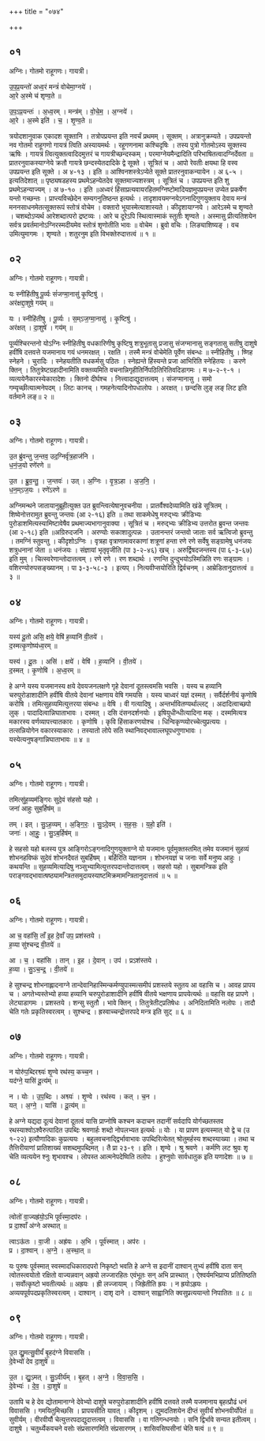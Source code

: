 +++
title = "०७४"

+++


## ०१
अग्निः। गोतमो राहूगणः। गायत्री।

उ॒प॒प्र॒यन्तो॑ अध्व॒रं मन्त्रं॑ वोचेमा॒ग्नये॑ ।  
आ॒रे अ॒स्मे च॑ शृण्व॒ते ॥

उ॒प॒ऽप्र॒यन्तः॑ । अ॒ध्व॒रम् । मन्त्र॑म् । वो॒चे॒म॒ । अ॒ग्नये॑ ।  
आ॒रे । अ॒स्मे इति॑ । च॒ । शृ॒ण्व॒ते ॥

त्रयोदशानुवाक एकादश सूक्तानि । तत्रोपप्रयन्त इति नवर्चं प्रथमम् । सूक्तम् । अत्रानुक्रम्यते । उपप्रयन्तो नव गोतमो राहूगणो गायत्रं त्विति अस्यायमर्थः । रहूगणनामा कश्चिदृषिः । तस्य पुत्रो गोतमोऽस्य सूक्तस्य ऋषिः । गायत्रं त्वित्युक्तत्वादिदमुत्तरं च गायत्रीच्छन्दस्कम् । परमाग्नेयमैन्द्रादिति परिभाषितत्वादग्निर्देवता ॥ प्रातरनुवाकस्याग्नेये क्रतौ गायत्रे छन्दस्येतदादिके द्वे सूक्ते । सूत्रितं च । आपो रेवतीः क्षयथा हि वस्व उपप्रयन्त इति सूक्ते । अ ४-१३ । इति ॥ आश्विनशस्त्रेऽप्येते सूक्ते प्रातरनुवाकन्यायेन । अ ६-५ । इत्यतिदेशात् ॥ पृष्ठ्यषडहस्य प्रथमेऽहन्येतदेव सूक्तमाज्यशस्त्रम् । सूत्रितं च । उपप्रयन्त इति शु प्रथमेऽहन्याज्यम् । अ ७-१० । इति ॥अध्वरं हिंसाप्रत्यवायरहितमग्निष्टोमादियज्ञमुपप्रयन्त उप्येत प्रकर्षेण यन्तो गच्छन्तः । प्राप्त्यविच्छेदेन सम्यगनुतिष्ठन्त इत्यर्थः । तादृशावयमग्नयेऽगनादिगुणयुक्ताय देवाय मन्त्रं मननसाधनमेतत्सूक्तरूपं स्तोत्रं वोचेम । वक्तारो भूयास्मेत्याशास्यते । कीदृशायाग्नये । आरेऽस्मे च शृण्वते । चशब्दोऽप्यर्थ आरेशब्दात्परो द्रष्टव्यः । आरे च दूरेऽपि स्थित्वास्माकं स्तुतीः शृण्वते । अस्मासु प्रीत्यतिशयेन सर्वत्र प्रवर्तमानोऽग्निरस्मदीयमेव स्तोत्रं शृणोतीति भावः ॥ वोचेम । ब्रुवो वचिः । लिङ्याशिष्यङ् । वच उमित्युमागमः । शृण्वते । शतुरनुम इति विभक्तेरुदात्तत्वं ॥ १ ॥

## ०२
अग्निः। गोतमो राहूगणः। गायत्री।

यः स्नीहि॑तीषु पू॒र्व्यः सं॑जग्मा॒नासु॑ कृ॒ष्टिषु॑ ।  
अर॑क्षद्दा॒शुषे॒ गय॑म् ॥

यः । स्नीहि॑तीषु । पू॒र्व्यः । स॒म्ऽज॒ग्मा॒नासु॑ । कृ॒ष्टिषु॑ ।  
अर॑क्षत् । दा॒शुषे॑ । गय॑म् ॥

पूर्व्यश्चिरन्तनो योऽग्निः स्नीहितीषु वधकारिणीषु कृष्टिषु शत्रुभूतासु प्रजासु संजग्मानासु सङ्गतासु सतीषु दाशुषे हवींषि दत्तवत्ते यजमानाय गयं धनमरक्षत् । रक्षति । तस्मै मन्त्रं वोचेमेति पूर्वेण संबन्धः ॥ स्नीहितीषु । ष्णिह स्नेहने । चुरादिः । स्नेहयतीति वधकर्मसु पठितः । स्नेह्यन्ते हिंस्यन्ते प्रजा आभिरिति स्नेहितयः । करणे क्तिन् । तितुत्रेष्टग्रहादीनामिति वक्तव्यमिति वचनान्निगृहीतिर्निपठितिरितिवदिडागमः । म ७-२-९-१ । व्यत्ययेनैकारस्येकारादेशः । क्तिनो दीर्घश्च । नित्त्वादाद्युदात्तत्वम् । संजग्मानासु । समो गम्यृच्छीत्यात्मनेपदम् । लिटः कानच् । गमहनेत्यादिनोपधालोपः । अरक्षत् । छन्दसि लुङ् लङ् लिट इति वर्तमाने लङ्॥ २ ॥

## ०३
अग्निः। गोतमो राहूगणः। गायत्री।

उ॒त ब्रु॑वन्तु ज॒न्तव॒ उद॒ग्निर्वृ॑त्र॒हाज॑नि ।  
ध॒नं॒ज॒यो रणे॑रणे ॥

उ॒त । ब्रु॒व॒न्तु॒ । ज॒न्तवः॑ । उत् । अ॒ग्निः । वृ॒त्र॒ऽहा । अ॒ज॒नि॒ ।  
ध॒न॒म्ऽज॒यः । रणे॑ऽरणे ॥

अग्निमन्थने जातायानुब्रूहीत्युक्त उत ब्रुवन्त्वित्येषानुवचनीया । प्रातर्वैश्वदेव्यामिति खंडे सूत्रितम् । शिष्वेनोत्तरामुत ब्रुवन्तु जन्तवः (आ २-१६) इति ॥ तथा साकमेधेषु मरुद्भ्यः क्रीडिभ्यः पुरोडाशमित्यस्यामिष्टावेषैव प्रथमाज्यभागानुवाक्या । सूत्रितं च । मरुद्भ्यः क्रीडिभ्य उत्तरोत ब्रुवन्त जन्तवः (आ २-१८) इति ॥अग्रिरुदजनि । अरण्योः सकाशादुत्पन्नः । उतानन्तरं जन्तवो जाताः सर्व ऋत्विजो ब्रुवन्तु । तमग्निं स्तुवन्तु । कीदृशोऽग्निः । वृत्रहा वृत्राणामावरकाणां शत्रूणां हन्ता रणे रणे सर्वेषु सङ्ग्रामेषु धनंजयः शत्रुधनानां जेता ॥ धनंजयः । संज्ञायां भृतृवृजीति (पा ३-२-४६) खच् । अरुर्द्विषदजन्तस्य (पा ६-३-६७) इति मुम् । चित्स्वरेणान्तोदात्तत्वम् । रणे रणे । रण शब्दार्थः । रणन्ति दुन्दुभयोऽस्मिन्निति रणः सङ्ग्रामः । वशिरण्योरुपसङ्ख्यानम् । पा ३-३-५८-३ । इत्यप् । नित्यवीप्सयोरिति द्विर्वचनम् । आम्रेडितानुदात्तत्वं ॥ ३ ॥

## ०४
अग्निः। गोतमो राहूगणः। गायत्री।

यस्य॑ दू॒तो असि॒ क्षये॒ वेषि॑ ह॒व्यानि॑ वी॒तये॑ ।  
द॒स्मत्कृ॒णोष्य॑ध्व॒रम् ॥

यस्य॑ । दू॒तः । असि॑ । क्षये॑ । वेषि॑ । ह॒व्यानि॑ । वी॒तये॑ ।  
द॒स्मत् । कृ॒णोषि॑ । अ॒ध्व॒रम् ॥

हे अग्ने यस्य यजमानस्य क्षये देवयजनलक्षणे गृहे देवानां दूतस्त्वमसि भवसि । यस्य च हव्यानि चरुपुरोडाशादीनि हवींषि वीतये देवानां भक्षणाय वेषि गमयसि । यस्य चाध्वरं यज्ञं दस्मत् । सर्वैर्दर्शनीयं कृणोषि करोषि । तमित्सुहव्यमित्युत्तरया संबन्धः ॥ वेषि । वी गत्यादिषु । अन्तर्भावितण्यर्थाल्लट् । अदादित्वाच्छपो लुक् । पादादित्वान्निघाताभावः । दस्मत् । दसि दंसनदर्शनयोः । इषियुधीन्धीत्यादिना मक् । दस्ममित्यत्र मकारस्य वर्णव्यापत्त्यातकारः । कृणोषि । कृवि हिंसाकरणयोश्च । धिन्विकृण्व्योरच्चेत्युप्रत्ययः । तत्सन्नियोगेन वकारस्याकारः । तस्यातो लोपे सति स्थानिवद्भावाल्लघूपधगुणाभावः । यस्येत्यनुषङ्गान्निघाताभावः ॥ ४ ॥

## ०५
अग्निः। गोतमो राहूगणः। गायत्री।

तमित्सु॑ह॒व्यम॑ङ्गिरः सुदे॒वं स॑हसो यहो ।  
जना॑ आहुः सुब॒र्हिष॑म् ॥

तम् । इत् । सु॒ऽह॒व्यम् । अ॒ङ्गि॒रः॒ । सु॒ऽदे॒वम् । स॒ह॒सः॒ । य॒हो॒ इति॑ ।  
जनाः॑ । आ॒हुः॒ । सु॒ऽब॒र्हिष॑म् ॥

हे सहसो यहो बलस्य पुत्र आङ्गिरोऽङ्गनादिगुणयुक्ताग्ने यो यजमानः पूर्वमुक्तस्तमित् तमेव यजमानं सुहव्यं शोभनहविष्कं सुदेवं शोभनदैवतं सुबर्हिषम् । बर्हिरिति यज्ञनाम । शोभनयज्ञं च जनाः सर्वे मनुष्य आहुः । कथयन्ति ॥ सुहव्यमित्यादिषु नञ्सुभ्यामित्युत्तरपदान्तोदात्तत्वम् । सहसो यहो । सुबामन्त्रिक इति पराङ्गवद्भावात्षष्ठ्यामन्त्रितसमुदायस्याष्टमिक्रमामन्त्रितानुदात्तत्वं ॥ ५ ॥

## ०६
अग्निः। गोतमो राहूगणः। गायत्री।

आ च॒ वहा॑सि॒ ताँ इ॒ह दे॒वाँ उप॒ प्रश॑स्तये ।  
ह॒व्या सु॑श्चन्द्र वी॒तये॑ ॥

आ । च॒ । वहा॑सि । तान् । इ॒ह । दे॒वान् । उप॑ । प्रऽश॑स्तये ।  
ह॒व्या । सु॒ऽच॒न्द्र॒ । वी॒तये॑ ॥

हे सुश्चन्द्र शोभनाह्लादनाग्ने तान्देवानिहास्मिन्कर्मण्युपास्मत्समीपं प्रशस्तये स्तुतय आ वहासि च । आवह प्रापय च । अगतेभ्यस्तेभ्यो हव्या हव्यानि चरुपुरोडाशादीनि हवींषि वीतये भक्षणाय प्रापयेत्यर्थः ॥ वहासि वह प्रापणे । लेट्याडागमः । प्रशस्तये । शन्सु स्तुतौ । भावे क्तिन् । तितुत्रेतीट्प्रतिषेधः । अनिदितामिति नलोपः । तादौ चेति गतेः प्रकृतिस्वरत्वम् । सुश्चन्द्र । ह्रस्वाच्चन्द्रोत्तरपदे मन्त्र इति सुट् ॥ ६ ॥

## ०७
अग्निः। गोतमो राहूगणः। गायत्री।

न योरु॑प॒ब्दिरश्व्यः॑ शृ॒ण्वे रथ॑स्य॒ कच्च॒न ।  
यद॑ग्ने॒ यासि॑ दू॒त्य॑म् ॥

न । योः । उ॒प॒ब्दिः । अश्व्यः॑ । शृ॒ण्वे । रथ॑स्य । कत् । च॒न ।  
यत् । अ॒ग्ने॒ । यासि॑ । दू॒त्य॑म् ॥

हे अग्ने यद्यदा दूत्यं देवानां दूतत्वं यासि प्राप्नोषि कश्चन कदाचन तदानीं सर्वदापि योर्गच्छतस्तव रथस्याश्वोऽश्वैरुत्पादित उपब्दिः श्रवणार्हः शब्दो नोपलभ्यत इत्यर्थः ॥ योः । या प्रापण इत्यस्मात् यो द्वे च (उ १-२२) इत्यौणादिकः कुप्रत्ययः । बहुलवचनाद्द्विर्भावाभावः उपब्दिरित्येतत् श्रोतुमर्हस्य शब्दस्याख्या । तथा च तैत्तिरीयाणां प्रातिशाख्यं सशब्दमुपब्दिमत् । तै प्रा २३-९ । इति । शृण्वे । श्रु श्रवणे । कर्मणि लट श्रुवः शृ चेति व्यत्ययेन श्नुः शृभावश्च । लोपस्त आत्मनेपदेष्विति तलोपः । हुश्नुवोः सार्वधातुक इति यणादेशः ॥ ७ ॥

## ०८
अग्निः। गोतमो राहूगणः। गायत्री।

त्वोतो॑ वा॒ज्यह्र॑यो॒ऽभि पूर्व॑स्मा॒दप॑रः ।  
प्र दा॒श्वाँ अ॑ग्ने अस्थात् ॥

त्वाऽऊ॑तः । वा॒जी । अह्र॑यः । अ॒भि । पूर्व॑स्मात् । अप॑रः ।  
प्र । दा॒श्वान् । अ॒ग्ने॒ । अ॒स्था॒त् ॥

यः पुरुषः पूर्वस्मात् स्वस्मादधिकारादपरो निकृष्टो भवति हे अग्ने स इदानीं दाश्वान् तुभ्यं हवींषि दाता सन् त्वोतस्त्वयोतो रक्षितो वाज्यन्नवान् अह्रयो लज्जारहितः एवंभूतः सन् अभि प्रास्थात् । ऐश्वर्यमभिप्राप्य प्रतितिष्ठति । सर्वोत्कृष्टो भवतीत्यर्थः ॥ अह्रयः । ह्री लज्जायाम् । जिह्रेतीति ह्रयः । न ह्रयोऽह्रयः । अव्ययपूर्वपदप्रकृतिस्वरत्वम् । दाश्वान् । दाशृ दाने । दाश्वान् साह्वानिति क्वसुप्रत्ययान्तो निपातितः ॥ ८ ॥

## ०९
अग्निः। गोतमो राहूगणः। गायत्री।

उ॒त द्यु॒मत्सु॒वीर्यं॑ बृ॒हद॑ग्ने विवाससि ।  
दे॒वेभ्यो॑ देव दा॒शुषे॑ ॥

उ॒त । द्यु॒ऽमत् । सु॒ऽवीर्य॑म् । बृ॒हत् । अ॒ग्ने॒ । वि॒वा॒स॒सि॒ ।  
दे॒वेभ्यः॑ । दे॒व॒ । दा॒शुषे॑ ॥

उतापि च हे देव द्योतामानाग्ने देवेभ्यो दाशुषे चरुपुरोडाशादीनि हवींषि दत्तवते तस्मै यजमानाय बृहत्प्रौढं धनं विवाससि । गमयितुमिच्छसि । प्रापयसीति यावत् । कीदृशम् । द्युमदतिशयेन दीप्तं सुवीर्यं शोभनवीर्योपेतं ॥ सुवीर्यम् । वीरवीर्यौ चेत्युत्तरपदाद्युदात्तत्वम् । विवाससि । वा गतिगन्धनयोः । सनि द्विर्भावे सन्यत इतीत्वम् । दाशुषे । चतुर्थ्येकवचने वसोः संप्रसारणमिति संप्रसारणम् । शासिवसिघसीनां चेति षत्वं ॥ ९ ॥